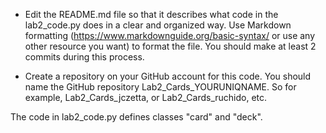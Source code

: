 - Edit the README.md file so that it describes what code in the lab2_code.py does in a clear and organized way.
Use Markdown formatting (https://www.markdownguide.org/basic-syntax/ or use any other resource you want)
to format the file. You should make at least 2 commits during this process.

- Create a repository on your GitHub account for this code. You should name the GitHub repository
Lab2_Cards_YOURUNIQNAME. So for example, Lab2_Cards_jczetta, or Lab2_Cards_ruchido, etc.

The code in lab2_code.py defines classes "card" and "deck".
